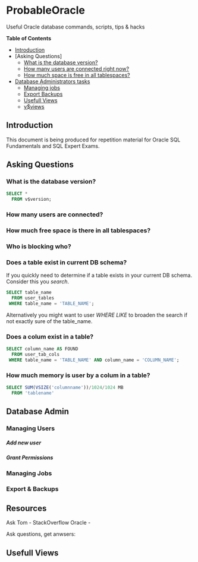 # ProbableOracle
Useful Oracle database commands, scripts, tips &amp; hacks

**Table of Contents**

- [Introduction](#introduction)
- [Asking Questions]
   - [What is the database version?](#unn-dd)
   - [How many users are connected right now?](#tst-tdd)
   - [How much space is free in all tablespaces?](#free-space)
- [Database Administrators tasks](#database-administrators-tasks)
  - [Managing jobs](#jobs)
  - [Export Backups](#backups)
  - [Usefull Views](#usefull-views)
  - [v$views](#vvvv)

## Introduction
This document is being produced for repetition material for Oracle SQL Fundamentals and SQL Expert Exams. 

## Asking Questions

### What is the database version? 

```sql
SELECT *
  FROM v$version;
```

### How many users are connected? 
### How much free space is there in all tablespaces? 
### Who is blocking who? 
### Does a table exist in current DB schema? 
If you quickly need to determine if a table exists in your current DB schema. Consider this you *search*.

```sql
SELECT table_name
  FROM user_tables
 WHERE table_name = 'TABLE_NAME';
  ```

Alternatively you might want to user *WHERE LIKE* to broaden the search if not exactly sure of the table_name. 
### Does a colum exist in a table?
```sql
SELECT column_name AS FOUND
  FROM user_tab_cols
 WHERE table_name = 'TABLE_NAME' AND column_name = 'COLUMN_NAME';
  ```
  
### How much memory is user by a colum in a table? 
```sql
SELECT SUM(VSIZE('columnname'))/1024/1024 MB 
  FROM 'tablename'
  ```



## Database Admin
### Managing Users
##### Add new user
##### Grant Permissions 
##### 
### Managing Jobs
### Export & Backups 

## Resources 

Ask Tom - 
StackOverflow Oracle - 

Ask questions, get anwsers: 


## Usefull Views
